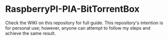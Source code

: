 # RaspberryPI-PIA-BitTorrentBox

Check the WIKI on this repository for full guide.
This repository's intention is for personal use; however, anyone can attempt to follow my steps and achieve the same result. 
